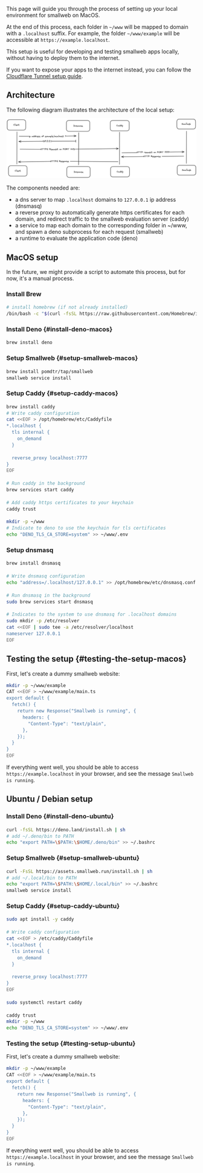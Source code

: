 This page will guide you through the process of setting up your local environment for smallweb on MacOS.

At the end of this process, each folder in `~/www` will be mapped to domain with a `.localhost` suffix. For example, the folder `~/www/example` will be accessible at `https://example.localhost`.

This setup is useful for developing and testing smallweb apps locally, without having to deploy them to the internet.

If you want to expose your apps to the internet instead, you can follow the [Cloudflare Tunnel setup guide](../cloudflare/tunnel.md).

## Architecture

The following diagram illustrates the architecture of the local setup:

![Localhost architecture](./architecture.excalidraw.png)

The components needed are:

- a dns server to map `.localhost` domains to `127.0.0.1` ip address (dnsmasq)
- a reverse proxy to automatically generate https certificates for each domain, and redirect traffic to the smallweb evaluation server (caddy)
- a service to map each domain to the corresponding folder in ~/www, and spawn a deno subprocess for each request (smallweb)
- a runtime to evaluate the application code (deno)

## MacOS setup

In the future, we might provide a script to automate this process, but for now, it's a manual process.

### Install Brew

```sh
# install homebrew (if not already installed)
/bin/bash -c "$(curl -fsSL https://raw.githubusercontent.com/Homebrew/install/HEAD/install.sh)"
```

### Install Deno {#install-deno-macos}

```sh
brew install deno
```

### Setup Smallweb {#setup-smallweb-macos}

```sh
brew install pomdtr/tap/smallweb
smallweb service install
```

### Setup Caddy {#setup-caddy-macos}

```sh
brew install caddy
# Write caddy configuration
cat <<EOF > /opt/homebrew/etc/Caddyfile
*.localhost {
  tls internal {
    on_demand
  }

  reverse_proxy localhost:7777
}
EOF

# Run caddy in the background
brew services start caddy

# Add caddy https certificates to your keychain
caddy trust

mkdir -p ~/www
# Indicate to deno to use the keychain for tls certificates
echo "DENO_TLS_CA_STORE=system" >> ~/www/.env
```

### Setup dnsmasq

```sh
brew install dnsmasq

# Write dnsmasq configuration
echo "address=/.localhost/127.0.0.1" >> /opt/homebrew/etc/dnsmasq.conf

# Run dnsmasq in the background
sudo brew services start dnsmasq

# Indicates to the system to use dnsmasq for .localhost domains
sudo mkdir -p /etc/resolver
cat <<EOF | sudo tee -a /etc/resolver/localhost
nameserver 127.0.0.1
EOF
```

## Testing the setup {#testing-the-setup-macos}

First, let's create a dummy smallweb website:

```sh
mkdir -p ~/www/example
CAT <<EOF > ~/www/example/main.ts
export default {
  fetch() {
    return new Response("Smallweb is running", {
      headers: {
        "Content-Type": "text/plain",
      },
    });
  }
}
EOF
```

If everything went well, you should be able to access `https://example.localhost` in your browser, and see the message `Smallweb is running`.

## Ubuntu / Debian setup

### Install Deno {#install-deno-ubuntu}

```sh
curl -fsSL https://deno.land/install.sh | sh
# add ~/.deno/bin to PATH
echo "export PATH=\$PATH:\$HOME/.deno/bin" >> ~/.bashrc
```

### Setup Smallweb {#setup-smallweb-ubuntu}

```sh
curl -FsSL https://assets.smallweb.run/install.sh | sh
# add ~/.local/bin to PATH
echo "export PATH=\$PATH:\$HOME/.local/bin" >> ~/.bashrc
smallweb service install
```

### Setup Caddy {#setup-caddy-ubuntu}

```sh
sudo apt install -y caddy

# Write caddy configuration
cat <<EOF > /etc/caddy/Caddyfile
*.localhost {
  tls internal {
    on_demand
  }

  reverse_proxy localhost:7777
}
EOF

sudo systemctl restart caddy

caddy trust
mkdir -p ~/www
echo "DENO_TLS_CA_STORE=system" >> ~/www/.env
```

### Testing the setup {#testing-setup-ubuntu}

First, let's create a dummy smallweb website:

```sh
mkdir -p ~/www/example
CAT <<EOF > ~/www/example/main.ts
export default {
  fetch() {
    return new Response("Smallweb is running", {
      headers: {
        "Content-Type": "text/plain",
      },
    });
  }
}
EOF
```

If everything went well, you should be able to access `https://example.localhost` in your browser, and see the message `Smallweb is running`.
